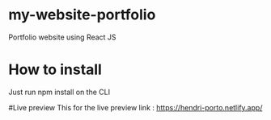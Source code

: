 # my-website-portfolio
Portfolio website using React JS </br>

# How to install
Just run npm install on the CLI <br>

#Live preview
This for the live preview link : https://hendri-porto.netlify.app/
